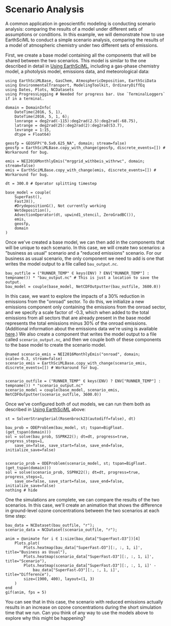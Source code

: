 # Scenario Analysis

A common application in geoscientific modeling is conducting scenario analysis: comparing the results of a model under different sets of assumptions or conditions. In this example, we will demonstrate how to use EarthSciML to conduct a simple scenario analysis, comparing the results of a model of atmospheric chemistry under two different sets of emissions.

First, we create a base model containing all the components that will be shared between the two scenarios. This model is similar to the one described in detail in [Using EarthSciML](@ref), including a gas-phase chemistry model, a photolysis model, emissions data, and meteorological data:

```@example scenario_analysis
using EarthSciMLBase, GasChem, AtmosphericDeposition, EarthSciData
using EnvironmentalTransport, ModelingToolkit, OrdinaryDiffEq
using Dates, Plots, NCDatasets
using ProgressLogging # Needed for progress bar. Use `TerminalLoggers` if in a terminal.

domain = DomainInfo(
    DateTime(2016, 5, 1),
    DateTime(2016, 5, 1, 6);
    lonrange = deg2rad(-115):deg2rad(2.5):deg2rad(-68.75),
    latrange = deg2rad(25):deg2rad(2):deg2rad(53.7),
    levrange = 1:15,
    dtype = Float64)

geosfp = GEOSFP("0.5x0.625_NA", domain; stream=false)
geosfp = EarthSciMLBase.copy_with_change(geosfp, discrete_events=[]) # Workaround for bug.

emis = NEI2016MonthlyEmis("mrggrid_withbeis_withrwc", domain; stream=false)
emis = EarthSciMLBase.copy_with_change(emis, discrete_events=[]) # Workaround for bug.

dt = 300.0 # Operator splitting timestep

base_model = couple(
    SuperFast(),
    FastJX(),
    #DrydepositionG(), Not currently working
    Wetdeposition(),
    AdvectionOperator(dt, upwind1_stencil, ZeroGradBC()),
    emis,
    geosfp,
    domain
)
```

Once we've created a base model, we can then add in the components that will be unique to each scenario. In this case, we will create two scenarios: a "business as usual" scenario and a "reduced emissions" scenario. For our business as usual scenario, the only component we need to add is one that writes the model output to a file called `bau_output.nc`.

```@example scenario_analysis
bau_outfile = ("RUNNER_TEMP" ∈ keys(ENV) ? ENV["RUNNER_TEMP"] : tempname()) * "bau_output.nc" # This is just a location to save the output.
bau_model = couple(base_model, NetCDFOutputter(bau_outfile, 3600.0))
```

In this case, we want to explore the impacts of a 30% reduction in emissions from the "onroad" sector.
To do this, we initialize a new emissions component only containing the emissions from the onroad sector, and we specify a scale factor of -0.3, which when added to the total emissions from all sectors that are already present in the base model represents the total emissions minus 30% of the onroad emissions.
(Additional information about the emissions data we're using is available [here](https://data.earthsci.dev/dev/api/#EarthSciData.NEI2016MonthlyEmis-Tuple{AbstractString,%20EarthSciMLBase.DomainInfo}).)
We also create a component that writes the model output to a file called `scenario_output.nc`, and then we couple both of these components to the base model to create the scenario model.

```@example scenario_analysis
@named scenario_emis = NEI2016MonthlyEmis("onroad", domain; scale=-0.3, stream=false)
scenario_emis = EarthSciMLBase.copy_with_change(scenario_emis, discrete_events=[]) # Workaround for bug.


scenario_outfile = ("RUNNER_TEMP" ∈ keys(ENV) ? ENV["RUNNER_TEMP"] : tempname()) * "scenario_output.nc"
scenario_model = couple(base_model, scenario_emis, NetCDFOutputter(scenario_outfile, 3600.0))
```

Once we've configured both of out models, we can run them both as described in [Using EarthSciML](@ref) above:

```@example scenario_analysis
st = SolverStrangSerial(Rosenbrock23(autodiff=false), dt)

bau_prob = ODEProblem(bau_model, st; tspan=BigFloat.(get_tspan(domain)))
sol = solve(bau_prob, SSPRK22(); dt=dt, progress=true, progress_steps=1,
    save_on=false, save_start=false, save_end=false, initialize_save=false)


scenario_prob = ODEProblem(scenario_model, st; tspan=BigFloat.(get_tspan(domain)))
sol = solve(scenario_prob, SSPRK22(); dt=dt, progress=true, progress_steps=1,
    save_on=false, save_start=false, save_end=false, initialize_save=false)
nothing # hide
```

One the simulations are complete, we can compare the results of the two scenarios. 
In this case, we'll create an animation that shows the difference in ground-level ozone concentrations between the two scenarios at each time step:

```@example scenario_analysis
bau_data = NCDataset(bau_outfile, "r");
scenario_data = NCDataset(scenario_outfile, "r");

anim = @animate for i ∈ 1:size(bau_data["SuperFast₊O3"])[4]
    Plots.plot(
        Plots.heatmap(bau_data["SuperFast₊O3"][:, :, 1, i]', title="Business as Usual"),
        Plots.heatmap(scenario_data["SuperFast₊O3"][:, :, 1, i]', title="Scenario"),
        Plots.heatmap(scenario_data["SuperFast₊O3"][:, :, 1, i]' - 
            bau_data["SuperFast₊O3"][:, :, 1, i]', title="Difference"),
        size=(1900, 400), layout=(1, 3)
    )
end
gif(anim, fps = 5)
```

You can see that in this case, the scenario with reduced emissions actually results in an increase on ozone concentrations during the short simulation time that we run.
Can you think of any way to use the models above to explore why this might be happening?